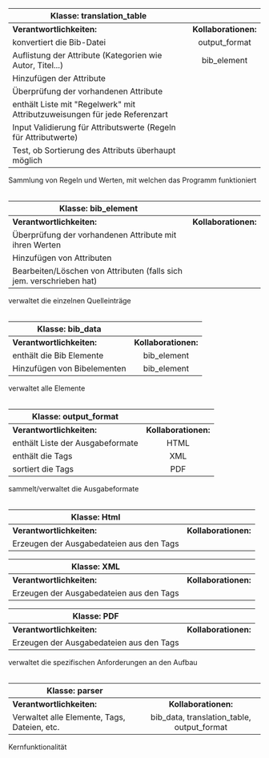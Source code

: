| Klasse:  translation_table | |
| ------------- |:-------------:|
| **Verantwortlichkeiten:** | **Kollaborationen:** |
| konvertiert die Bib-Datei | output_format|
| Auflistung der Attribute (Kategorien wie Autor, Titel...)  |bib_element|
| Hinzufügen der Attribute  ||
| Überprüfung der vorhandenen Attribute ||
| enthält Liste mit "Regelwerk" mit Attributzuweisungen für jede Referenzart||
| Input Validierung für Attributswerte (Regeln für Attributwerte) | |
| Test, ob Sortierung des Attributs überhaupt möglich| |
<p> Sammlung von Regeln und Werten, mit welchen das Programm funktioniert <br><br>

| Klasse: bib_element| |
| ------------- |:-------------:|
| **Verantwortlichkeiten:** | **Kollaborationen:** |
| Überprüfung der vorhandenen Attribute mit ihren Werten  | |
| Hinzufügen von Attributen| |
| Bearbeiten/Löschen von Attributen (falls sich jem. verschrieben hat)||
<p> verwaltet die einzelnen Quelleinträge<br><br>

| Klasse: bib_data| |
| ------------- |:-------------:|
| **Verantwortlichkeiten:** | **Kollaborationen:** |
| enthält die Bib Elemente  | bib_element|
| Hinzufügen von Bibelementen| bib_element|
<p> verwaltet alle Elemente<br><br>

| Klasse: output_format| |
| ------------- |:-------------:|
| **Verantwortlichkeiten:** | **Kollaborationen:** |
| enthält Liste der Ausgabeformate  | HTML|
| enthält die Tags  | XML|
| sortiert die Tags  | PDF|
<p> sammelt/verwaltet die Ausgabeformate<br><br>

| Klasse: Html| |
| ------------- |:-------------:|
| **Verantwortlichkeiten:** | **Kollaborationen:** |
|  Erzeugen der Ausgabedateien aus den Tags| |

| Klasse: XML| |
| ------------- |:-------------:|
| **Verantwortlichkeiten:** | **Kollaborationen:** |
| Erzeugen der Ausgabedateien aus den Tags| |

| Klasse: PDF| |
| ------------- |:-------------:|
| **Verantwortlichkeiten:** | **Kollaborationen:** |
| Erzeugen der Ausgabedateien aus den Tags| |
<p> verwaltet die spezifischen Anforderungen an den Aufbau <br><br>

| Klasse: parser| |
| ------------- |:-------------:|
| **Verantwortlichkeiten:** | **Kollaborationen:** |
| Verwaltet alle Elemente, Tags, Dateien, etc.| bib_data, translation_table, output_format|
<p>Kernfunktionalität<br>